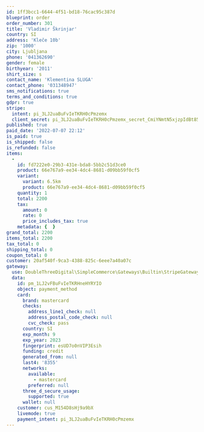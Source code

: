 ```yaml
---
id: 1ff3bcc1-6644-4f51-bd18-76cac95c387d
blueprint: order
order_number: 301
title: 'Vladimir Škrinjar'
country: SI
address: 'Kleče 10b'
zip: '1000'
city: Ljubljana
phone: '041362690'
gender: female
birthyear: '2011'
shirt_size: s
contact_name: 'Klementina SLUGA'
contact_phone: '031348947'
sms_notifications: true
terms_and_conditions: true
gdpr: true
stripe:
  intent: pi_3LJ2uaBuFvIeTKRH0cPmzemx
  client_secret: pi_3LJ2uaBuFvIeTKRH0cPmzemx_secret_CmiYNmtN5xjzpIdBt857IbXW8
published: true
paid_date: '2022-07-07 22:12'
is_paid: true
is_shipped: false
is_refunded: false
items:
  -
    id: fd7222e0-29b3-431e-bda8-5bb2c51d3ce0
    product: 66e767a9-ee34-4dc4-8681-d09bb59f0cf5
    variant:
      variant: 6.5km
      product: 66e767a9-ee34-4dc4-8681-d09bb59f0cf5
    quantity: 1
    total: 2200
    tax:
      amount: 0
      rate: 0
      price_includes_tax: true
    metadata: {  }
grand_total: 2200
items_total: 2200
tax_total: 0
shipping_total: 0
coupon_total: 0
customer: 20af540f-9ca3-4388-825c-6eee7a40a07c
gateway:
  use: DoubleThreeDigital\SimpleCommerce\Gateways\Builtin\StripeGateway
  data:
    id: pm_1LJ2vFBuFvIeTKRHneHYRYIO
    object: payment_method
    card:
      brand: mastercard
      checks:
        address_line1_check: null
        address_postal_code_check: null
        cvc_check: pass
      country: SI
      exp_month: 9
      exp_year: 2023
      fingerprint: esUD7o0nVIP3Esih
      funding: credit
      generated_from: null
      last4: '8355'
      networks:
        available:
          - mastercard
        preferred: null
      three_d_secure_usage:
        supported: true
      wallet: null
    customer: cus_M154D8sHj9a9bX
    livemode: true
    payment_intent: pi_3LJ2uaBuFvIeTKRH0cPmzemx
---
```


